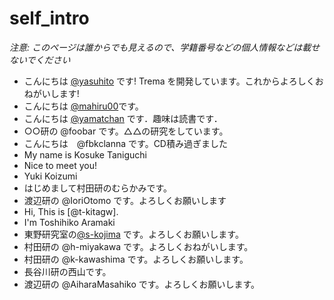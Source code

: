 # self_intro

_注意: このページは誰からでも見えるので、学籍番号などの個人情報などは載せないでください_

* こんにちは [@yasuhito](https://github.com/yasuhito) です! Trema を開発しています。これからよろしくおねがいします!
* こんにちは [@mahiru00](https://github.com/mahiru00)です。
* こんにちは [@yamatchan](https://github.com/yamatchan) です．趣味は読書です．
* ○○研の @foobar です。△△の研究をしています。
* こんにちは　@fbkclanna です。CD積み過ぎました
* My name is Kosuke Taniguchi
* Nice to meet you!
* Yuki Koizumi
* はじめまして村田研のむらかみです。
* 渡辺研の @IoriOtomo です。よろしくお願いします
* Hi, This is [@t-kitagw].
* I'm Toshihiko Aramaki
* 東野研究室の[@s-kojima](https://github.com/s-kojima) です。よろしくお願いします。
* 村田研の @h-miyakawa です。よろしくおねがいします。
* 村田研の @k-kawashima です。よろしくお願いします。
* 長谷川研の西山です。
* 渡辺研の @AiharaMasahiko です。よろしくお願いします。
